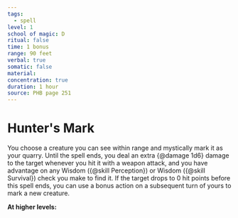 ```yaml
---
tags:
  - spell
level: 1
school of magic: D
ritual: false
time: 1 bonus
range: 90 feet
verbal: true
somatic: false
material: 
concentration: true
duration: 1 hour
source: PHB page 251
---
```

# Hunter's Mark
You choose a creature you can see within range and mystically mark it as your quarry. Until the spell ends, you deal an extra {@damage 1d6} damage to the target whenever you hit it with a weapon attack, and you have advantage on any Wisdom ({@skill Perception}) or Wisdom ({@skill Survival}) check you make to find it. If the target drops to 0 hit points before this spell ends, you can use a bonus action on a subsequent turn of yours to mark a new creature.

**At higher levels:** 